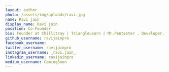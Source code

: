 ```yaml
---
layout: author
photo: /assets/img/uploads/ravi.jpg
name: Ravi jain
display_name: Ravi jain
position: Co-Founder
bio: Founder at Chillitray | TriangleLearn | Mr.Pentester . Developer. Investor. Traveller.
github_username: ravijainpro
facebook_username: 
twitter_username: ravijainpro
instagram_username: _ravi.jain_
linkedin_username: ravijainpro
medium_username: ComingSoon
---
```


